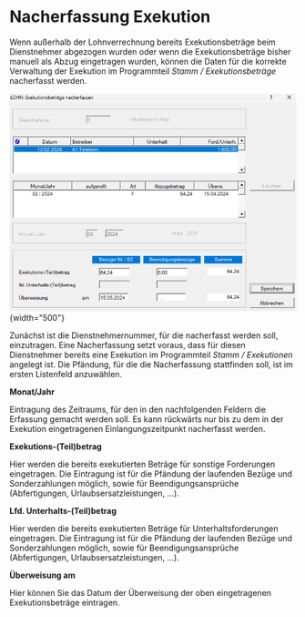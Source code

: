 # Nacherfassung Exekution

Wenn außerhalb der Lohnverrechnung bereits Exekutionsbeträge beim Dienstnehmer abge­zogen wurden oder wenn die Exekutionsbeträge bisher manuell als Abzug eingetragen wurden, können die Daten für die korrekte Verwaltung der Exekution im Programmteil *Stamm / Exekutionsbeträge* nacherfasst werden.

![Image](<img/image321.png>){width="500"}

Zunächst ist die Dienstnehmernummer, für die nacherfasst werden soll, einzutragen. Eine Nacherfassung setzt voraus, dass für diesen Dienstnehmer bereits eine Exekution im Programmteil *Stamm / Exekutionen* angelegt ist. Die Pfändung, für die die Nacherfassung stattfinden soll, ist im ersten Listenfeld anzuwählen.

**Monat/Jahr**

Eintragung des Zeitraums, für den in den nachfolgenden Feldern die Erfassung gemacht werden soll. Es kann rückwärts nur bis zu dem in der Exekution eingetragenen Einlangungszeitpunkt nacherfasst werden.

**Exekutions-(Teil)betrag**

Hier werden die bereits exekutierten Beträge für sonstige Forderungen eingetragen. Die Eintragung ist für die Pfändung der laufenden Bezüge und Sonderzahlungen möglich, sowie für Beendigungsansprüche (Abfertigungen, Urlaubsersatzleistungen, ...).

**Lfd. Unterhalts-(Teil)betrag**

Hier werden die bereits exekutierten Beträge für Unterhaltsforderungen eingetragen. Die Eintragung ist für die Pfändung der laufenden Bezüge und Sonderzahlungen möglich, sowie für Beendigungsansprüche (Abfertigungen, Urlaubsersatzleistungen, ...).

**Überweisung am**

Hier können Sie das Datum der Überweisung der oben eingetragenen Exekutionsbeträge eintragen.